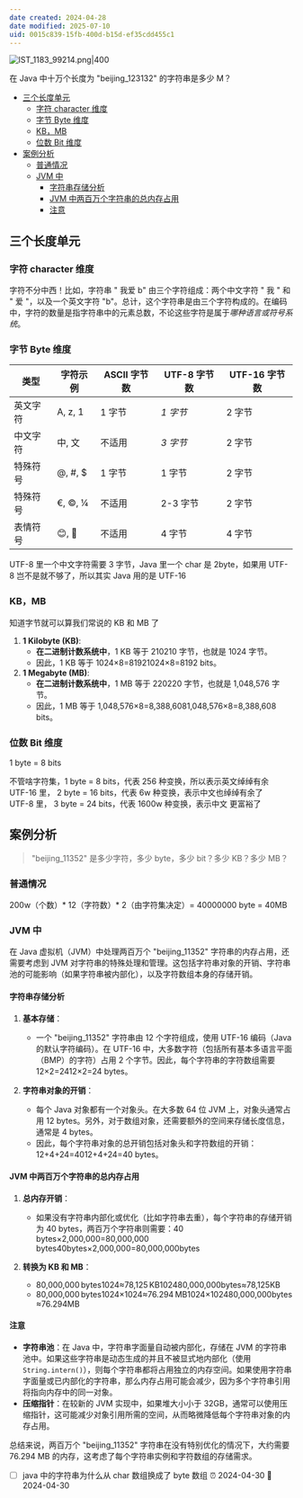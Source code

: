 ```yaml
---
date created: 2024-04-28
date modified: 2025-07-10
uid: 0015c839-15fb-400d-b15d-ef35cdd455c1
---
```


![IST_1183_99214.png|400](https://imagehosting4picgo.oss-cn-beijing.aliyuncs.com/imagehosting/fix-dir%2Ftmp%2F%E5%8D%83%E5%9B%BE_%E4%BA%8C%E8%BF%9B%E5%88%B6%E6%96%87%E4%BB%B6%E5%9C%A8%E7%BA%BF%E6%90%9C%E7%B4%A2%E4%BB%A3%E7%A0%81%E6%94%BE%E5%A4%A7%E9%95%9C_%E5%9B%BE%E7%89%87%E7%BC%96%E5%8F%B769890404%2F2024%2F05%2F02%2F15-28-24-4d32c6186a8465f253c9ff0fd51e9105-IST_1183_99214-7bf59a.png)

在 Java 中十万个长度为 "beijing_123132" 的字符串是多少 M？

<!-- more -->
- [三个长度单元](#%E4%B8%89%E4%B8%AA%E9%95%BF%E5%BA%A6%E5%8D%95%E5%85%83)
	- [字符 character 维度](#%E5%AD%97%E7%AC%A6%20character%20%E7%BB%B4%E5%BA%A6)
	- [字节 Byte 维度](#%E5%AD%97%E8%8A%82%20Byte%20%E7%BB%B4%E5%BA%A6)
	- [KB，MB](#KB%EF%BC%8CMB)
	- [位数 Bit 维度](#%E4%BD%8D%E6%95%B0%20Bit%20%E7%BB%B4%E5%BA%A6)
- [案例分析](#%E6%A1%88%E4%BE%8B%E5%88%86%E6%9E%90)
	- [普通情况](#%E6%99%AE%E9%80%9A%E6%83%85%E5%86%B5)
	- [JVM 中](#JVM%20%E4%B8%AD)
		- [字符串存储分析](#%E5%AD%97%E7%AC%A6%E4%B8%B2%E5%AD%98%E5%82%A8%E5%88%86%E6%9E%90)
		- [JVM 中两百万个字符串的总内存占用](#JVM%20%E4%B8%AD%E4%B8%A4%E7%99%BE%E4%B8%87%E4%B8%AA%E5%AD%97%E7%AC%A6%E4%B8%B2%E7%9A%84%E6%80%BB%E5%86%85%E5%AD%98%E5%8D%A0%E7%94%A8)
		- [注意](#%E6%B3%A8%E6%84%8F)

## 三个长度单元

### 字符 character 维度

字符不分中西！比如，字符串 " 我爱 b" 由三个字符组成：两个中文字符 " 我 " 和 " 爱 "，以及一个英文字符 "b"。总计，这个字符串是由三个字符构成的。在编码中，字符的数量是指字符串中的元素总数，不论这些字符是属于*哪种语言或符号系统*。

### 字节 Byte 维度

| 类型   | 字符示例    | ASCII 字节数 | UTF-8 字节数 | UTF-16 字节数 |
|------|---------|-----------|-----------|------------|
| 英文字符 | A, z, 1 | 1 字节      | *1 字节*    | 2 字节       |
| 中文字符 | 中, 文    | 不适用       | *3 字节*    | 2 字节       |
| 特殊符号 | @, #, $ | 1 字节      | 1 字节      | 2 字节       |
| 特殊符号 | €, ©, ¼ | 不适用       | 2-3 字节    | 2 字节       |
| 表情符号 | 😊, 🚀  | 不适用       | 4 字节      | 4 字节       |  

UTF-8 里一个中文字符需要 3 字节，Java 里一个 char 是 2byte，如果用 UTF-8 岂不是就不够了，所以其实 Java 用的是 UTF-16

### KB，MB

知道字节就可以算我们常说的 KB 和 MB 了

1. **1 Kilobyte (KB)**:
    - **在二进制计数系统中**，1 KB 等于 210210 字节，也就是 1024 字节。
    - 因此，1 KB 等于 1024×8=81921024×8=8192 bits。
2. **1 Megabyte (MB)**:
    - **在二进制计数系统中**，1 MB 等于 220220 字节，也就是 1,048,576 字节。
    - 因此，1 MB 等于 1,048,576×8=8,388,6081,048,576×8=8,388,608 bits。

### 位数 Bit 维度

1 byte = 8 bits

 不管啥字符集，1 byte = 8 bits，代表 256 种变换，所以表示英文绰绰有余  
UTF-16 里， 2 byte = 16 bits，代表 6w 种变换，表示中文也绰绰有余了  
UTF-8 里， 3 byte = 24 bits，代表 1600w 种变换，表示中文 更富裕了

## 案例分析

> "beijing_11352" 是多少字符，多少 byte，多少 bit？多少 KB？多少 MB？

### 普通情况

200w（个数）* 12（字符数）* 2（由字符集决定）= 40000000 byte = 40MB

### JVM 中

  

在 Java 虚拟机（JVM）中处理两百万个 "beijing_11352" 字符串的内存占用，还需要考虑到 JVM 对字符串的特殊处理和管理。这包括字符串对象的开销、字符串池的可能影响（如果字符串被内部化），以及字符数组本身的存储开销。

#### 字符串存储分析

1. **基本存储**：
    
    - 一个 "beijing_11352" 字符串由 12 个字符组成，使用 UTF-16 编码（Java 的默认字符编码）。在 UTF-16 中，大多数字符（包括所有基本多语言平面（BMP）的字符）占用 2 个字节。因此，每个字符串的字符数组需要 12×2=2412×2=24 bytes。
    
2. **字符串对象的开销**：
    
    - 每个 Java 对象都有一个对象头。在大多数 64 位 JVM 上，对象头通常占用 12 bytes。另外，对于数组对象，还需要额外的空间来存储长度信息，通常是 4 bytes。
    - 因此，每个字符串对象的总开销包括对象头和字符数组的开销：12+4+24=4012+4+24=40 bytes。

#### JVM 中两百万个字符串的总内存占用

1. **总内存开销**：
    
    - 如果没有字符串内部化或优化（比如字符串去重），每个字符串的存储开销为 40 bytes，两百万个字符串则需要：40 bytes×2,000,000=80,000,000 bytes40bytes×2,000,000=80,000,000bytes
2. **转换为 KB 和 MB**：
    
    - 80,000,000 bytes1024≈78,125 KB102480,000,000bytes​≈78,125KB
    - 80,000,000 bytes1024×1024≈76.294 MB1024×102480,000,000bytes​≈76.294MB

#### 注意

- **字符串池**：在 Java 中，字符串字面量自动被内部化，存储在 JVM 的字符串池中。如果这些字符串是动态生成的并且不被显式地内部化（使用 `String.intern()`），则每个字符串都将占用独立的内存空间。如果使用字符串字面量或已内部化的字符串，那么内存占用可能会减少，因为多个字符串引用将指向内存中的同一对象。
- **压缩指针**：在较新的 JVM 实现中，如果堆大小小于 32GB，通常可以使用压缩指针，这可能减少对象引用所需的空间，从而略微降低每个字符串对象的内存占用。

总结来说，两百万个 "beijing_11352" 字符串在没有特别优化的情况下，大约需要 76.294 MB 的内存，这考虑了每个字符串实例和字符数组的存储需求。

- [ ] java 中的字符串为什么从 char 数组换成了 byte 数组 ⏰ 2024-04-30 📅 2024-04-30
